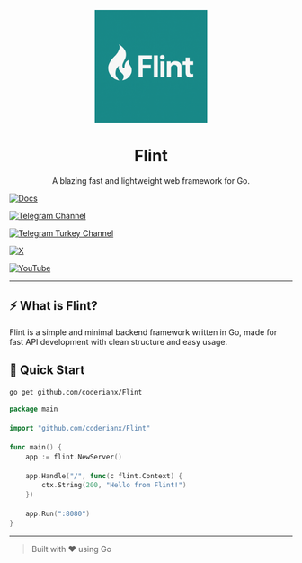 <p align="center">
  <img src="assets/flint.jpg" alt="Flint Logo" width="200"/>
</p>

<h1 align="center">Flint</h1>
<p align="center">A blazing fast and lightweight web framework for Go.</p>

[![Docs](https://img.shields.io/badge/Web_site-Flint-%23098687?style=for-the-badge&logo=firefox-browser&logoColor=white)](https://flintgo.netlify.app)

[![Telegram Channel](https://img.shields.io/badge/Telegram-Channel-blue?logo=telegram)](https://t.me/flint_framework)

[![Telegram Turkey Channel](https://img.shields.io/badge/Telegram-Channel_Türkiye-blue?logo=telegram)](https://t.me/flint_framework_tr)

[![X](https://img.shields.io/badge/X-Account-black?logo=twitter)](https://x.com/flintframework)

[![YouTube](https://img.shields.io/badge/YouTube-Channel-red?logo=youtube)](https://youtube.com/@flint_framework)


---

## ⚡️ What is Flint?

Flint is a simple and minimal backend framework written in Go, made for fast API development with clean structure and easy usage. 

## 🚀 Quick Start

```bash
go get github.com/coderianx/Flint
```

```go
package main

import "github.com/coderianx/Flint"

func main() {
    app := flint.NewServer()

    app.Handle("/", func(c flint.Context) {
        ctx.String(200, "Hello from Flint!")
    })

    app.Run(":8080")
}
```

---

> Built with ❤️ using Go
